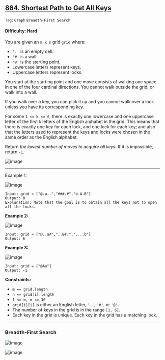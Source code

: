 ## [864. Shortest Path to Get All Keys](https://leetcode.com/problems/shortest-path-to-get-all-keys)

```Tag```: ```Graph``` ```Breadth-First Search```

#### Difficulty: Hard

You are given an ```m x n``` grid ```grid``` where:

- ```'.'``` is an empty cell.
- ```'#'``` is a wall.
- ```'@'``` is the starting point.
- Lowercase letters represent keys.
- Uppercase letters represent locks.

You start at the starting point and one move consists of walking one space in one of the four cardinal directions. You cannot walk outside the grid, or walk into a wall.

If you walk over a key, you can pick it up and you cannot walk over a lock unless you have its corresponding key.

For some ```1 <= k <= 6```, there is exactly one lowercase and one uppercase letter of the first ```k``` letters of the English alphabet in the grid. This means that there is exactly one key for each lock, and one lock for each key; and also that the letters used to represent the keys and locks were chosen in the same order as the English alphabet.

Return _the lowest number of moves to acquire all keys_. If it is impossible, return ```-1```.

![image](https://github.com/quananhle/Python/assets/35042430/09c2dc95-b874-4a8f-bc9c-01fd83b0ce0c)

---

Example 1:

![image](https://assets.leetcode.com/uploads/2021/07/23/lc-keys2.jpg)
```
Input: grid = ["@.a..","###.#","b.A.B"]
Output: 8
Explanation: Note that the goal is to obtain all the keys not to open all the locks.
```

__Example 2:__

![image](https://assets.leetcode.com/uploads/2021/07/23/lc-key2.jpg)
```
Input: grid = ["@..aA","..B#.","....b"]
Output: 6
```

__Example 3:__

![image](https://assets.leetcode.com/uploads/2021/07/23/lc-keys3.jpg)
```
Input: grid = ["@Aa"]
Output: -1
```

__Constraints:__

- ```m == grid.length```
- ```n == grid[i].length```
- ```1 <= m, n <= 30```
- ```grid[i][j]``` is either an English letter, ```'.'```, ```'#'```, or ```'@'```.
- The number of keys in the grid is in the range ```[1, 6]```.
- Each key in the grid is unique.
Each key in the grid has a matching lock.

---

### Breadth-First Search

![image](https://leetcode.com/problems/shortest-path-to-get-all-keys/Figures/864/1.png)

![image](https://leetcode.com/problems/shortest-path-to-get-all-keys/Figures/864/2.png)
